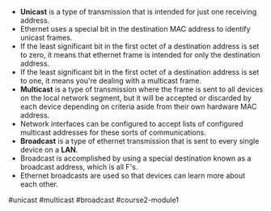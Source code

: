 -   **Unicast** is a type of transmission that is intended for just one receiving address.
-   Ethernet uses a special bit in the destination MAC address to identify unicast frames.
-   If the least significant bit in the first octet of a destination address is set to zero, it means that ethernet frame is intended for only the destination address.
-   If the least significant bit in the first octet of a destination address is set to one, it means you're dealing with a multicast frame.
-   **Multicast** is a type of transmission where the frame is sent to all devices on the local network segment, but it will be accepted or discarded by each device depending on criteria aside from their own hardware MAC address.
-   Network interfaces can be configured to accept lists of configured multicast addresses for these sorts of communications.
-   **Broadcast** is a type of ethernet transmission that is sent to every single device on a **LAN**.
-   Broadcast is accomplished by using a special destination known as a broadcast address, which is all F's.
-   Ethernet broadcasts are used so that devices can learn more about each other.

#unicast #multicast #broadcast #course2-module1 